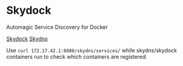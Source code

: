 # Skydock
Automagic Service Discovery for Docker

[Skydock](https://github.com/crosbymichael/skydock)
[Skydns](https://github.com/crosbymichael/skydns)

Use `curl 172.17.42.1:8080/skydns/services/` while skydns/skydock containers run to check which containers are registered.
